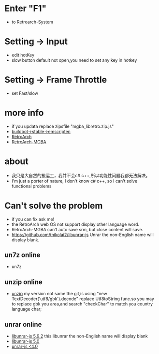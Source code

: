 # Enter "F1"
- to Retroarch-System
# Setting -> Input
- edit hotKey
- slow button default not open,you need to set any key in hotkey

# Setting -> Frame Throttle
- set Fast/slow

# more info 
- if you updata replace zipsfile "mgba_libretro.zip.js"
- [buildbot->stable->emscripten](http://buildbot.libretro.com/)
- [RetroArch](https://github.com/libretro/RetroArch)
- [RetroArch-MGBA](https://github.com/libretro/mgba)

# about
- 我只是大自然的搬运工，我并不会c# c++,所以功能性问题我都无法解决。
- I'm just a porter of nature, I don't know c# c++, so I can't solve functional problems

# Can't solve the problem 
- if you can fix ask me!
- the RetroArch web OS not support display other language word.
- RetroArch-MGBA can't auto save srm, but close content will save.
- https://github.com/tnikolai2/libunrar-js Unrar the non-English name will display blank.

## un7z online
- un7z
## unzip online
- [unzip](https://github.com/Stuk/jszip) my version not same the git,is using  "new TextDecoder('utf8/gbk').decode" replace Utf8toString func.so you may to replace gbk you area,and search "checkChar" to match you country language char;
## unrar online
- [libunrar-js 5.9.2](https://github.com/tnikolai2/libunrar-js) this libunrar the non-English name will display blank
- [libunrar-js 5.0](http://wcchoi.github.io/libunrar-js/) 
- [unrar-js <4.0](https://github.com/seikichi/unrar.js)